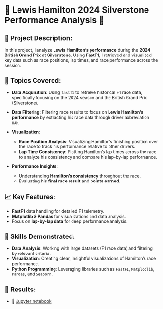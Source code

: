 # 🏁 **Lewis Hamilton 2024 Silverstone Performance Analysis** 🚗

## 📝 **Project Description:**

In this project, I analyze **Lewis Hamilton’s performance** during the **2024 British Grand Prix** at **Silverstone**. Using **FastF1**, I retrieved and visualized key data such as race positions, lap times, and race performance across the session.

## 🔧 **Topics Covered:**

- **Data Acquisition**: Using `fastf1` to retrieve historical F1 race data, specifically focusing on the 2024 season and the British Grand Prix (Silverstone).
  
- **Data Filtering**: Filtering race results to focus on **Lewis Hamilton’s performance** by extracting his race data through driver abbreviation `HAM`.

- **Visualization**:
  - **Race Position Analysis**: Visualizing Hamilton’s finishing position over the race to track his performance relative to other drivers.
  - **Lap Time Consistency**: Plotting Hamilton’s lap times across the race to analyze his consistency and compare his lap-by-lap performance.

- **Performance Insights**:
  - Understanding **Hamilton’s consistency** throughout the race.
  - Evaluating his **final race result** and **points earned**.

## 📈 **Key Features**:
- **FastF1** data handling for detailed F1 telemetry.
- **Matplotlib & Pandas** for visualizations and data analysis.
- Focus on **lap-by-lap data** for deep performance analysis.

## 🧩 **Skills Demonstrated**:
- **Data Analysis**: Working with large datasets (F1 race data) and filtering by relevant criteria.
- **Visualization**: Creating clear, insightful visualizations of Hamilton’s race performance.
- **Python Programming**: Leveraging libraries such as `FastF1`, `Matplotlib`, `Pandas`, and `Seaborn`.

## 📁 **Results**:
- 🔗 [Jupyter notebook](Portfolio/f1/ham_silverston_2024.ipynb)
